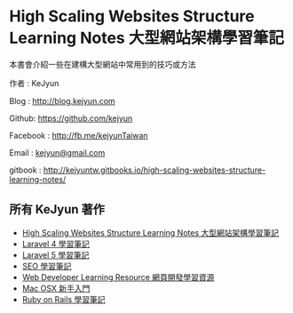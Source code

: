 # High Scaling Websites Structure Learning Notes 大型網站架構學習筆記

本書會介紹一些在建構大型網站中常用到的技巧或方法

作者 : KeJyun

Blog : http://blog.kejyun.com

Github: https://github.com/kejyun

Facebook : http://fb.me/kejyunTaiwan

Email : kejyun@gmail.com

gitbook : http://kejyuntw.gitbooks.io/high-scaling-websites-structure-learning-notes/


## 所有 KeJyun 著作
* [High Scaling Websites Structure Learning Notes 大型網站架構學習筆記](http://kejyuntw.gitbooks.io/high-scaling-websites-structure-learning-notes/)
* [Laravel 4 學習筆記](http://kejyuntw.gitbooks.io/laravel-4-learning-notes/)
* [Laravel 5 學習筆記](http://kejyuntw.gitbooks.io/laravel-5-learning-notes/)
* [SEO 學習筆記](http://kejyuntw.gitbooks.io/seo-learning-notes/)
* [Web Developer Learning Resource 網頁開發學習資源](http://kejyuntw.gitbooks.io/web-developer-learning-resource/)
* [Mac OSX 新手入門](http://kejyuntw.gitbooks.io/mac-osx-for-newbie/)
* [Ruby on Rails 學習筆記](http://kejyuntw.gitbooks.io/ruby-on-rails-learning-note/)